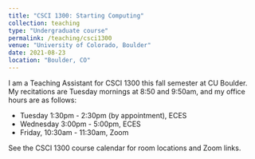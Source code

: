 ```yaml
---
title: "CSCI 1300: Starting Computing"
collection: teaching
type: "Undergraduate course"
permalink: /teaching/csci1300
venue: "University of Colorado, Boulder"
date: 2021-08-23
location: "Boulder, CO"
---
```


I am a Teaching Assistant for CSCI 1300 this fall semester at CU Boulder. My recitations are Tuesday mornings at 8:50 and 9:50am, and my office hours are as follows:
- Tuesday 1:30pm - 2:30pm (by appointment), ECES
- Wednesday 3:00pm - 5:00pm, ECES
- Friday, 10:30am - 11:30am, Zoom

See the CSCI 1300 course calendar for room locations and Zoom links.
